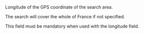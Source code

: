 Longitude of the GPS coordinate of the search area.

The search will cover the whole of France if not specified.

This field must be mandatory when used with the longitude field.
